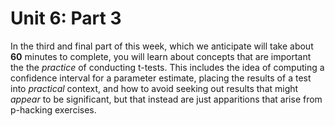 # Unit 6: Part 3 

In the third and final part of this week, which we anticipate will take about **60** minutes to complete, you will learn about concepts that are important the the *practice* of conducting t-tests. This includes the idea of computing a confidence interval for a parameter estimate, placing the results of a test into *practical* context, and how to avoid seeking out results that might *appear* to be significant, but that instead are just apparitions that arise from p-hacking exercises. 
